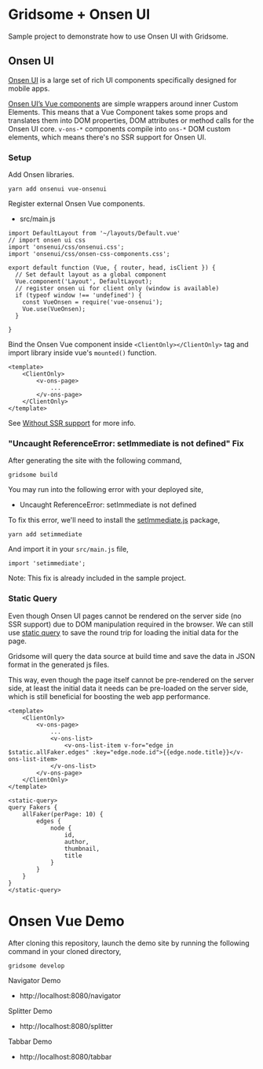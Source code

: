 # Gridsome + Onsen UI

Sample project to demonstrate how to use Onsen UI with Gridsome.

## Onsen UI

[Onsen UI](https://onsen.io) is a large set of rich UI components specifically designed for mobile apps.

[Onsen UI’s Vue components](https://onsen.io/v2/guide/vue/#vue-js) are simple wrappers around inner Custom Elements. This means that a Vue Component takes some props and translates them into DOM properties, DOM attributes or method calls for the Onsen UI core. 
`v-ons-*` components compile into `ons-*` DOM custom elements, which means there's no SSR support for Onsen UI.

### Setup 

Add Onsen libraries.

```
yarn add onsenui vue-onsenui
```

Register external Onsen Vue components.

- src/main.js

```
import DefaultLayout from '~/layouts/Default.vue'
// import onsen ui css
import 'onsenui/css/onsenui.css';
import 'onsenui/css/onsen-css-components.css';

export default function (Vue, { router, head, isClient }) {
  // Set default layout as a global component
  Vue.component('Layout', DefaultLayout);
  // register onsen ui for client only (window is available)
  if (typeof window !== 'undefined') {
    const VueOnsen = require('vue-onsenui');
    Vue.use(VueOnsen);
  }

}
```

Bind the Onsen Vue component inside `<ClientOnly></ClientOnly>` tag and import library inside vue's `mounted()` function.

```
<template>
    <ClientOnly>
        <v-ons-page>
            ...
        </v-ons-page>    
    </ClientOnly>
</template>
```

See [Without SSR support](https://gridsome.org/docs/assets-scripts#without-ssr-support) for more info.

### "Uncaught ReferenceError: setImmediate is not defined" Fix

After generating the site with the following command, 

```
gridsome build
```

You may run into the following error with your deployed site,

- Uncaught ReferenceError: setImmediate is not defined

To fix this error, we'll need to install the [setImmediate.js](https://github.com/yuzujs/setImmediate#readme) package,

```
yarn add setimmediate
```

And import it in your `src/main.js` file,

```
import 'setimmediate';
```

Note: This fix is already included in the sample project.


### Static Query

Even though Onsen UI pages cannot be rendered on the server side (no SSR support) due to DOM manipulation required in 
the browser. We can still use [static query](https://gridsome.org/docs/querying-data#query-data-in-components) to save 
the round trip for loading the initial data for the page.

Gridsome will query the data source at build time and save the data in JSON format in the generated js files. 

This way, even though the page itself cannot be pre-rendered on the server side, at least the initial data it needs 
can be pre-loaded on the server side, which is still beneficial for boosting the web app performance.

```
<template>
    <ClientOnly>
        <v-ons-page>
            ...
            <v-ons-list>
                <v-ons-list-item v-for="edge in $static.allFaker.edges" :key="edge.node.id">{{edge.node.title}}</v-ons-list-item>
            </v-ons-list>
        </v-ons-page>
    </ClientOnly>
</template>

<static-query>
query Fakers {
    allFaker(perPage: 10) {
        edges {
            node {
                id,
                author,
                thumbnail,
                title
            }
        }
    }
}
</static-query>
```

# Onsen Vue Demo

After cloning this repository, launch the demo site by running the following command in your 
cloned directory,

```
gridsome develop
``` 

Navigator Demo
- http://localhost:8080/navigator

Splitter Demo
- http://localhost:8080/splitter

Tabbar Demo
- http://localhost:8080/tabbar
